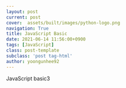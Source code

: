 ```yaml
---
layout: post
current: post
cover:  assets/built/images/python-logo.png
navigation: True
title: JavaScript Basic
date: 2021-06-14 11:56:00+0900
tags: [JavaScript]
class: post-template
subclass: 'post tag-html'
author: yoongunhee92
---
```


JavaScript basic3